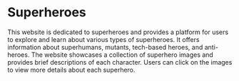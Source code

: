 # Superheroes
This website is dedicated to superheroes and provides a platform for users to explore and learn about various types of superheroes. It offers information about superhumans, mutants, tech-based heroes, and anti-heroes. The website showcases a collection of superhero images and provides brief descriptions of each character. Users can click on the images to view more details about each superhero.
